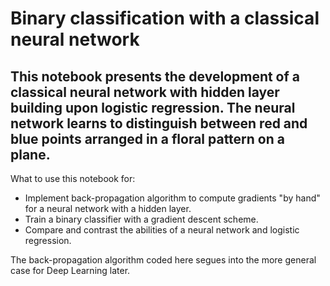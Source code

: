 # Binary classification with a classical neural network
## This notebook presents the development of a classical neural network with hidden layer building upon logistic regression. The neural network learns to distinguish between red and blue points arranged in a floral pattern on a plane.

What to use this notebook for:
- Implement back-propagation algorithm to compute gradients "by hand" for a neural network with a hidden layer.
- Train a binary classifier with a gradient descent scheme.
- Compare and contrast the abilities of a neural network and logistic regression.

The back-propagation algorithm coded here segues into the more general case for Deep Learning later.
